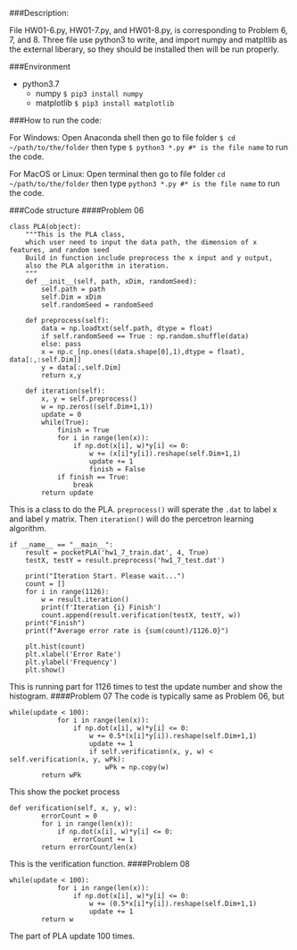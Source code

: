 ###Description:

File HW01-6.py, HW01-7.py, and HW01-8.py, is corresponding to Problem 6, 7, and 8. Three file use python3 to write, and import numpy and matpltlib as the external liberary, so they should be installed then will be run properly.

###Environment

+ python3.7
	+ numpy
	`$ pip3 install numpy`	
	+ matplotlib
	`$ pip3 install matplotlib`

###How to run the code:

For Windows:
Open Anaconda shell then go to file folder
`$ cd ~/path/to/the/folder`
then type 
`$ python3 *.py #* is the file name`
to run the code.

For MacOS or Linux:
Open terminal then go to file folder
`cd ~/path/to/the/folder`
then type 
`python3 *.py #* is the file name`
to run the code.


###Code structure
####Problem 06
```
class PLA(object):
	"""This is the PLA class, 
	which user need to input the data path, the dimension of x features, and random seed
	Build in function include preprocess the x input and y output,
	also the PLA algorithm in iteration. 
	"""
	def __init__(self, path, xDim, randomSeed):
		self.path = path
		self.Dim = xDim
		self.randomSeed = randomSeed

	def preprocess(self):
		data = np.loadtxt(self.path, dtype = float)
		if self.randomSeed == True : np.random.shuffle(data) 
		else: pass
		x = np.c_[np.ones((data.shape[0],1),dtype = float), data[:,:self.Dim]]
		y = data[:,self.Dim]
		return x,y

	def iteration(self):
		x, y = self.preprocess()
		w = np.zeros((self.Dim+1,1))
		update = 0
		while(True):
			finish = True
			for i in range(len(x)):
				if np.dot(x[i], w)*y[i] <= 0:
					w += (x[i]*y[i]).reshape(self.Dim+1,1)
					update += 1
					finish = False
			if finish == True:
				break
		return update
```
This is a class to do the PLA. `preprocess()` will sperate the `.dat` to label x and label y matrix. Then `iteration()` will do the percetron learning algorithm.
```
if __name__ == "__main__":	
	result = pocketPLA('hw1_7_train.dat', 4, True)
	testX, testY = result.preprocess('hw1_7_test.dat')

	print("Iteration Start. Please wait...")
	count = []
	for i in range(1126):
		w = result.iteration()
		print(f'Iteration {i} Finish')
		count.append(result.verification(testX, testY, w))
	print("Finish")
	print(f"Average error rate is {sum(count)/1126.0}")

	plt.hist(count)
	plt.xlabel('Error Rate')
	plt.ylabel('Frequency')
	plt.show()
```
This is running part for 1126 times to test the update number and show the histogram.
####Problem 07
The code is typically same as Problem 06, but
```
while(update < 100):
			for i in range(len(x)):
				if np.dot(x[i], w)*y[i] <= 0:
					w += 0.5*(x[i]*y[i]).reshape(self.Dim+1,1)
					update += 1
					if self.verification(x, y, w) < self.verification(x, y, wPk):
						wPk = np.copy(w)
		return wPk
```
This show the pocket process
```
def verification(self, x, y, w):
		errorCount = 0
		for i in range(len(x)):
			if np.dot(x[i], w)*y[i] <= 0:
				errorCount += 1
		return errorCount/len(x)
```
This is the verification function.
####Problem 08
```
while(update < 100):
			for i in range(len(x)):
				if np.dot(x[i], w)*y[i] <= 0:
					w += (0.5*x[i]*y[i]).reshape(self.Dim+1,1)
					update += 1
		return w
```
The part of PLA update 100 times.